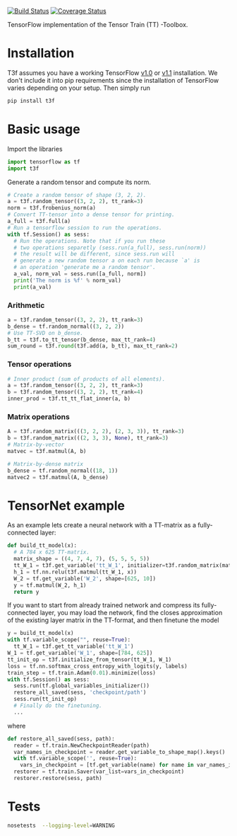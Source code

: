 [![Build Status](https://travis-ci.org/Bihaqo/t3f.svg?branch=develop)](https://travis-ci.org/Bihaqo/t3f)
[![Coverage Status](https://coveralls.io/repos/github/Bihaqo/t3f/badge.svg?branch=develop)](https://coveralls.io/github/Bihaqo/t3f?branch=develop)

TensorFlow implementation of the Tensor Train (TT) -Toolbox.

# Installation
T3f assumes you have a working TensorFlow [v1.0](https://www.tensorflow.org/versions/r1.0/install/) or [v1.1](https://www.tensorflow.org/versions/r1.1/install/) installation.
We don't include it into pip requirements since the installation of TensorFlow varies depending on your setup.
Then simply run
```bash
pip install t3f
```

# Basic usage
Import the libraries
```python
import tensorflow as tf
import t3f
```

Generate a random tensor and compute its norm.
```python
# Create a random tensor of shape (3, 2, 2).
a = t3f.random_tensor((3, 2, 2), tt_rank=3)
norm = t3f.frobenius_norm(a)
# Convert TT-tensor into a dense tensor for printing.
a_full = t3f.full(a)
# Run a tensorflow session to run the operations.
with tf.Session() as sess:
  # Run the operations. Note that if you run these
  # two operations separetly (sess.run(a_full), sess.run(norm))
  # the result will be different, since sess.run will
  # generate a new random tensor a on each run because `a' is
  # an operation 'generate me a random tensor'.
  a_val, norm_val = sess.run([a_full, norm])
  print('The norm is %f' % norm_val)
  print(a_val)
```

### Arithmetic
```python
a = t3f.random_tensor((3, 2, 2), tt_rank=3)
b_dense = tf.random_normal((3, 2, 2))
# Use TT-SVD on b_dense.
b_tt = t3f.to_tt_tensor(b_dense, max_tt_rank=4)
sum_round = t3f.round(t3f.add(a, b_tt), max_tt_rank=2)
```

### Tensor operations
```python
# Inner product (sum of products of all elements).
a = t3f.random_tensor((3, 2, 2), tt_rank=3)
b = t3f.random_tensor((3, 2, 2), tt_rank=4)
inner_prod = t3f.tt_tt_flat_inner(a, b)
```

### Matrix operations
```python
A = t3f.random_matrix(((3, 2, 2), (2, 3, 3)), tt_rank=3)
b = t3f.random_matrix(((2, 3, 3), None), tt_rank=3)
# Matrix-by-vector
matvec = t3f.matmul(A, b)

# Matrix-by-dense matrix
b_dense = tf.random_normal((18, 1))
matvec2 = t3f.matmul(A, b_dense)
```


# TensorNet example
As an example lets create a neural network with a TT-matrix as a fully-connected layer:
```python
def build_tt_model(x):
  # A 784 x 625 TT-matrix.
  matrix_shape = ((4, 7, 4, 7), (5, 5, 5, 5))
  tt_W_1 = t3f.get_variable('tt_W_1', initializer=t3f.random_matrix(matrix_shape))
  h_1 = tf.nn.relu(t3f.matmul(tt_W_1, x))
  W_2 = tf.get_variable('W_2', shape=[625, 10])
  y = tf.matmul(W_2, h_1)
  return y
```

If you want to start from already trained network and compress its fully-connected layer, you may load the network, find the closes approximation of the existing layer matrix in the TT-format, and then finetune the model
```python
y = build_tt_model(x)
with tf.variable_scope("", reuse=True):
  tt_W_1 = t3f.get_tt_variable('tt_W_1')
W_1 = tf.get_variable('W_1', shape=[784, 625])
tt_init_op = t3f.initialize_from_tensor(tt_W_1, W_1)
loss = tf.nn.softmax_cross_entropy_with_logits(y, labels)
train_step = tf.train.Adam(0.01).minimize(loss)
with tf.Session() as sess:
  sess.run(tf.global_variables_initializer())
  restore_all_saved(sess, 'checkpoint/path')
  sess.run(tt_init_op)
  # Finally do the finetuning.
  ...
```
where
```python
def restore_all_saved(sess, path):
  reader = tf.train.NewCheckpointReader(path)
  var_names_in_checkpoint = reader.get_variable_to_shape_map().keys()
  with tf.variable_scope('', reuse=True):
    vars_in_checkpoint = [tf.get_variable(name) for name in var_names_in_checkpoint]
  restorer = tf.train.Saver(var_list=vars_in_checkpoint)
  restorer.restore(sess, path)
```

# Tests
```bash
nosetests  --logging-level=WARNING
```
